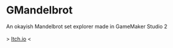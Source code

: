 # GMandelbrot
An okayish Mandelbrot set explorer made in GameMaker Studio 2\
\
\> [Itch.io](https://artrad.itch.io/gmandelbrot) <
